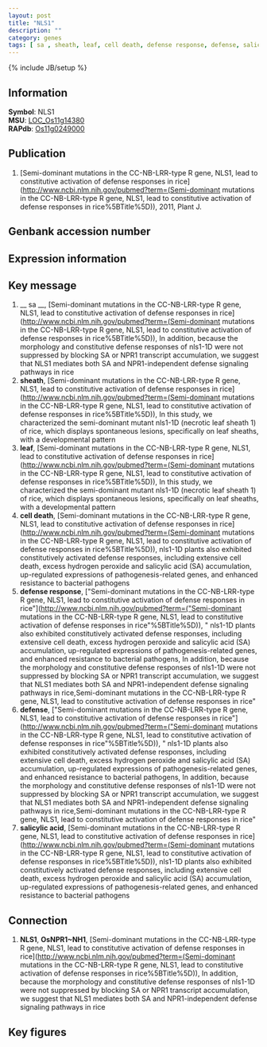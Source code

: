 ```yaml
---
layout: post
title: "NLS1"
description: ""
category: genes
tags: [ sa , sheath, leaf, cell death, defense response, defense, salicylic acid, Gene]
---
```

{% include JB/setup %}

## Information
__Symbol__: NLS1  
__MSU__: [LOC_Os11g14380](http://rice.plantbiology.msu.edu/cgi-bin/ORF_infopage.cgi?orf=LOC_Os11g14380)  
__RAPdb__: [Os11g0249000](http://rapdb.dna.affrc.go.jp/viewer/gbrowse_details/irgsp1?name=Os11g0249000)  

## Publication
1. [Semi-dominant mutations in the CC-NB-LRR-type R gene, NLS1, lead to constitutive activation of defense responses in rice](http://www.ncbi.nlm.nih.gov/pubmed?term=(Semi-dominant mutations in the CC-NB-LRR-type R gene, NLS1, lead to constitutive activation of defense responses in rice%5BTitle%5D)), 2011, Plant J.

## Genbank accession number

## Expression information

## Key message
1. __ sa __, [Semi-dominant mutations in the CC-NB-LRR-type R gene, NLS1, lead to constitutive activation of defense responses in rice](http://www.ncbi.nlm.nih.gov/pubmed?term=(Semi-dominant mutations in the CC-NB-LRR-type R gene, NLS1, lead to constitutive activation of defense responses in rice%5BTitle%5D)),  In addition, because the morphology and constitutive defense responses of nls1-1D were not suppressed by blocking SA or NPR1 transcript accumulation, we suggest that NLS1 mediates both SA and NPR1-independent defense signaling pathways in rice
2. __sheath__, [Semi-dominant mutations in the CC-NB-LRR-type R gene, NLS1, lead to constitutive activation of defense responses in rice](http://www.ncbi.nlm.nih.gov/pubmed?term=(Semi-dominant mutations in the CC-NB-LRR-type R gene, NLS1, lead to constitutive activation of defense responses in rice%5BTitle%5D)), In this study, we characterized the semi-dominant mutant nls1-1D (necrotic leaf sheath 1) of rice, which displays spontaneous lesions, specifically on leaf sheaths, with a developmental pattern
3. __leaf__, [Semi-dominant mutations in the CC-NB-LRR-type R gene, NLS1, lead to constitutive activation of defense responses in rice](http://www.ncbi.nlm.nih.gov/pubmed?term=(Semi-dominant mutations in the CC-NB-LRR-type R gene, NLS1, lead to constitutive activation of defense responses in rice%5BTitle%5D)), In this study, we characterized the semi-dominant mutant nls1-1D (necrotic leaf sheath 1) of rice, which displays spontaneous lesions, specifically on leaf sheaths, with a developmental pattern
4. __cell death__, [Semi-dominant mutations in the CC-NB-LRR-type R gene, NLS1, lead to constitutive activation of defense responses in rice](http://www.ncbi.nlm.nih.gov/pubmed?term=(Semi-dominant mutations in the CC-NB-LRR-type R gene, NLS1, lead to constitutive activation of defense responses in rice%5BTitle%5D)),  nls1-1D plants also exhibited constitutively activated defense responses, including extensive cell death, excess hydrogen peroxide and salicylic acid (SA) accumulation, up-regulated expressions of pathogenesis-related genes, and enhanced resistance to bacterial pathogens
5. __defense response__, ["Semi-dominant mutations in the CC-NB-LRR-type R gene, NLS1, lead to constitutive activation of defense responses in rice"](http://www.ncbi.nlm.nih.gov/pubmed?term=("Semi-dominant mutations in the CC-NB-LRR-type R gene, NLS1, lead to constitutive activation of defense responses in rice"%5BTitle%5D)), " nls1-1D plants also exhibited constitutively activated defense responses, including extensive cell death, excess hydrogen peroxide and salicylic acid (SA) accumulation, up-regulated expressions of pathogenesis-related genes, and enhanced resistance to bacterial pathogens, In addition, because the morphology and constitutive defense responses of nls1-1D were not suppressed by blocking SA or NPR1 transcript accumulation, we suggest that NLS1 mediates both SA and NPR1-independent defense signaling pathways in rice,Semi-dominant mutations in the CC-NB-LRR-type R gene, NLS1, lead to constitutive activation of defense responses in rice"
6. __defense__, ["Semi-dominant mutations in the CC-NB-LRR-type R gene, NLS1, lead to constitutive activation of defense responses in rice"](http://www.ncbi.nlm.nih.gov/pubmed?term=("Semi-dominant mutations in the CC-NB-LRR-type R gene, NLS1, lead to constitutive activation of defense responses in rice"%5BTitle%5D)), " nls1-1D plants also exhibited constitutively activated defense responses, including extensive cell death, excess hydrogen peroxide and salicylic acid (SA) accumulation, up-regulated expressions of pathogenesis-related genes, and enhanced resistance to bacterial pathogens, In addition, because the morphology and constitutive defense responses of nls1-1D were not suppressed by blocking SA or NPR1 transcript accumulation, we suggest that NLS1 mediates both SA and NPR1-independent defense signaling pathways in rice,Semi-dominant mutations in the CC-NB-LRR-type R gene, NLS1, lead to constitutive activation of defense responses in rice"
7. __salicylic acid__, [Semi-dominant mutations in the CC-NB-LRR-type R gene, NLS1, lead to constitutive activation of defense responses in rice](http://www.ncbi.nlm.nih.gov/pubmed?term=(Semi-dominant mutations in the CC-NB-LRR-type R gene, NLS1, lead to constitutive activation of defense responses in rice%5BTitle%5D)),  nls1-1D plants also exhibited constitutively activated defense responses, including extensive cell death, excess hydrogen peroxide and salicylic acid (SA) accumulation, up-regulated expressions of pathogenesis-related genes, and enhanced resistance to bacterial pathogens

## Connection
1. __NLS1__, __OsNPR1~NH1__, [Semi-dominant mutations in the CC-NB-LRR-type R gene, NLS1, lead to constitutive activation of defense responses in rice](http://www.ncbi.nlm.nih.gov/pubmed?term=(Semi-dominant mutations in the CC-NB-LRR-type R gene, NLS1, lead to constitutive activation of defense responses in rice%5BTitle%5D)),  In addition, because the morphology and constitutive defense responses of nls1-1D were not suppressed by blocking SA or NPR1 transcript accumulation, we suggest that NLS1 mediates both SA and NPR1-independent defense signaling pathways in rice

## Key figures


